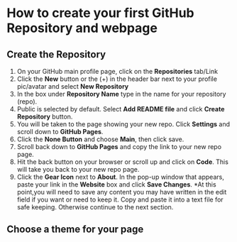 # How to create your first GitHub Repository and webpage

## Create the Repository

1. On your GitHub main profile page, click on the __Repositories__ tab/Link
1. Click the __New__ button or the (+) in the header bar next to your profile pic/avatar and select __New Repository__
1. In the box under __Repository Name__ type in the name for your repository (repo).
1. Public is selected by default. Select __Add README file__ and click __Create Repository__ button.
1. You will be taken to the page showing your new repo. Click __Settings__ and scroll down to __GitHub Pages__.
1. Click the __None Button__ and choose __Main__, then click save.
1. Scroll back down to __GitHub Pages__ and copy the link to your new repo page.
1. Hit the back button on your browser or scroll up and click on __Code__. This will take you back to your new repo page.
1. Click the __Gear Icon__ next to __About__. In the pop-up window that appears, paste your link in the __Website__ box and click __Save Changes__. *At this point,you will need to save any content you may have written in the edit field if you want or need to keep it. Copy and paste it into a text file for safe keeping. Otherwise continue to the next section.

## Choose a theme for your page
